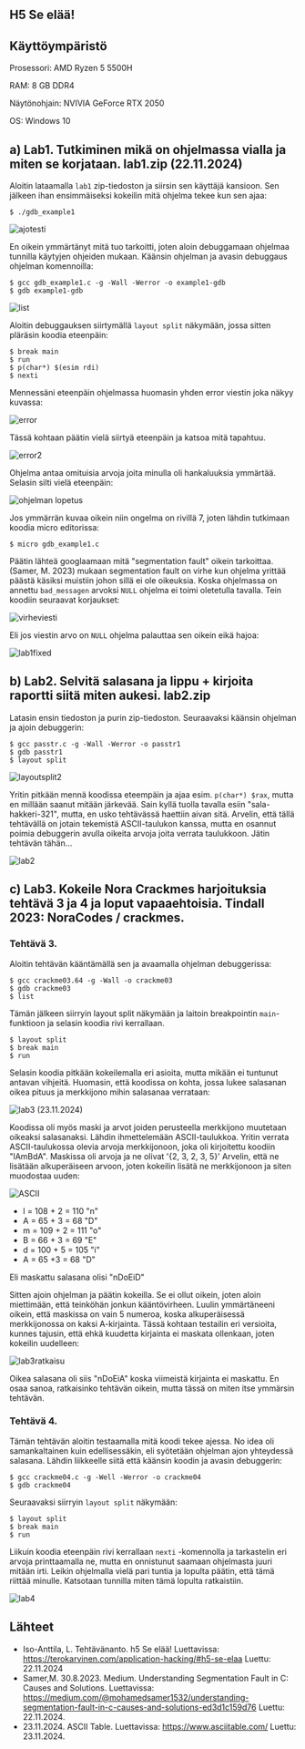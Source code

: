 ## H5 Se elää!

## Käyttöympäristö

Prosessori: AMD Ryzen 5 5500H

RAM: 8 GB DDR4

Näytönohjain: NVIVIA GeForce RTX 2050

OS: Windows 10

## a) Lab1. Tutkiminen mikä on ohjelmassa vialla ja miten se korjataan. lab1.zip (22.11.2024)

Aloitin lataamalla `lab1` zip-tiedoston ja siirsin sen käyttäjä kansioon. Sen jälkeen ihan ensimmäiseksi kokeilin mitä ohjelma tekee kun sen ajaa: 

    $ ./gdb_example1

![ajotesti](Kuvat/ajotesti.png)

En oikein ymmärtänyt mitä tuo tarkoitti, joten aloin debuggamaan ohjelmaa tunnilla käytyjen ohjeiden mukaan. Käänsin ohjelman ja avasin debuggaus ohjelman komennoilla:

    $ gcc gdb_example1.c -g -Wall -Werror -o example1-gdb
    $ gdb example1-gdb 
    
![list](Kuvat/examplelist.png)

Aloitin debuggauksen siirtymällä `layout split` näkymään, jossa sitten pläräsin koodia eteenpäin: 

    $ break main
    $ run
    $ p(char*) $(esim rdi)
    $ nexti

Mennessäni eteenpäin ohjelmassa huomasin yhden error viestin joka näkyy kuvassa: 

![error](Kuvat/outoerror.png)

Tässä kohtaan päätin vielä siirtyä eteenpäin ja katsoa mitä tapahtuu.

![error2](Kuvat/goodmessage.png) 

Ohjelma antaa omituisia arvoja joita minulla oli hankaluuksia ymmärtää. Selasin silti vielä eteenpäin: 

![ohjelman lopetus](Kuvat/ohjelmanlopetus.png)

Jos ymmärrän kuvaa oikein niin ongelma on rivillä 7, joten lähdin tutkimaan koodia micro editorissa: 

    $ micro gdb_example1.c

Päätin lähteä googlaamaan mitä "segmentation fault" oikein tarkoittaa. (Samer, M. 2023) mukaan segmentation fault on virhe kun ohjelma yrittää päästä käsiksi muistiin johon sillä ei ole oikeuksia. Koska ohjelmassa on annettu `bad_messagen` arvoksi `NULL` ohjelma ei toimi oletetulla tavalla. Tein koodiin seuraavat korjaukset: 

![virheviesti](Kuvat/virheviesti.png)

Eli jos viestin arvo on `NULL` ohjelma palauttaa sen oikein eikä hajoa: 

![lab1fixed](Kuvat/fixedcode.png)

## b) Lab2. Selvitä salasana ja lippu + kirjoita raportti siitä miten aukesi. lab2.zip 

Latasin ensin tiedoston ja purin zip-tiedoston. Seuraavaksi käänsin ohjelman ja ajoin debuggerin: 

    $ gcc passtr.c -g -Wall -Werror -o passtr1
    $ gdb passtr1
    $ layout split

![layoutsplit2](Kuvat/lsplit.png)

Yritin pitkään mennä koodissa eteempäin ja ajaa esim. `p(char*) $rax`, mutta en millään saanut mitään järkevää. Sain kyllä tuolla tavalla esiin "sala-hakkeri-321", mutta, en usko tehtävässä haettiin aivan sitä. Arvelin, että tällä tehtävällä on jotain tekemistä ASCII-taulukon kanssa, mutta en osannut poimia debuggerin avulla oikeita arvoja joita verrata taulukkoon. Jätin tehtävän tähän...

![lab2](Kuvat/lab2.png)

## c) Lab3. Kokeile Nora Crackmes harjoituksia tehtävä 3 ja 4 ja loput vapaaehtoisia. Tindall 2023: NoraCodes / crackmes. 

### Tehtävä 3.

Aloitin tehtävän kääntämällä sen ja avaamalla ohjelman debuggerissa:

    $ gcc crackme03.64 -g -Wall -o crackme03
    $ gdb crackme03
    $ list

Tämän jälkeen siirryin layout split näkymään ja laitoin breakpointin `main`-funktioon ja selasin koodia rivi kerrallaan. 

    $ layout split
    $ break main
    $ run 

Selasin koodia pitkään kokeilemalla eri asioita, mutta mikään ei tuntunut antavan vihjeitä. Huomasin, että koodissa on kohta, jossa lukee salasanan oikea pituus ja merkkijono mihin salasanaa verrataan: 

![lab3](Kuvat/lab3.png) (23.11.2024) 

Koodissa oli myös maski ja arvot joiden perusteella merkkijono muutetaan oikeaksi salasanaksi. Lähdin ihmettelemään ASCII-taulukkoa. Yritin verrata ASCII-taulukossa olevia arvoja merkkijonoon, joka oli kirjoitettu koodiin "lAmBdA". Maskissa oli arvoja ja ne olivat '{2, 3, 2, 3, 5}' Arvelin, että ne lisätään alkuperäiseen arvoon, joten kokeilin lisätä ne merkkijonoon ja siten muodostaa uuden: 

![ASCII](Kuvat/ASCIItable.png)

- l = 108 + 2 = 110 "n"
- A = 65 + 3 = 68 "D" 
- m = 109 + 2 = 111 "o"
- B = 66 + 3 = 69 "E"
- d = 100 + 5 = 105 "i"
- A = 65 +3 = 68 "D"

Eli maskattu salasana olisi "nDoEiD"

Sitten ajoin ohjelman ja päätin kokeilla. Se ei ollut oikein, joten aloin miettimään, että teinköhän jonkun kääntövirheen. Luulin ymmärtäneeni oikein, että maskissa on vain 5 numeroa, koska alkuperäisessä merkkijonossa on kaksi A-kirjainta. Tässä kohtaan testailin eri versioita, kunnes tajusin, että ehkä kuudetta kirjainta ei maskata ollenkaan, joten kokeilin uudelleen:

![lab3ratkaisu](Kuvat/lab3solution.png) 

Oikea salasana oli siis "nDoEiA" koska viimeistä kirjainta ei maskattu. En osaa sanoa, ratkaisinko tehtävän oikein, mutta tässä on miten itse ymmärsin tehtävän. 

### Tehtävä 4.


Tämän tehtävän aloitin testaamalla mitä koodi tekee ajessa. No idea oli samankaltainen kuin edellisessäkin, eli syötetään ohjelman ajon yhteydessä salasana. Lähdin liikkeelle siitä että käänsin koodin ja avasin debuggerin: 

    $ gcc crackme04.c -g -Well -Werror -o crackme04
    $ gdb crackme04

Seuraavaksi siirryin `layout split` näkymään: 

    $ layout split
    $ break main
    $ run

Liikuin koodia eteenpäin rivi kerrallaan `nexti` -komennolla ja tarkastelin eri arvoja printtaamalla ne, mutta en onnistunut saamaan ohjelmasta juuri mitään irti. Leikin ohjelmalla vielä pari tuntia ja lopulta päätin, että tämä riittää minulle. Katsotaan tunnilla miten tämä lopulta ratkaistiin. 

![lab4](Kuvat/kokeilu.png)
    



## Lähteet

- Iso-Anttila, L. Tehtävänanto. h5 Se elää! Luettavissa: https://terokarvinen.com/application-hacking/#h5-se-elaa Luettu: 22.11.2024
- Samer,M. 30.8.2023. Medium. Understanding Segmentation Fault in C: Causes and Solutions. Luettavissa: https://medium.com/@mohamedsamer1532/understanding-segmentation-fault-in-c-causes-and-solutions-ed3d1c159d76 Luettu: 22.11.2024.
- 23.11.2024. ASCII Table. Luettavissa: https://www.asciitable.com/ Luettu: 23.11.2024.
